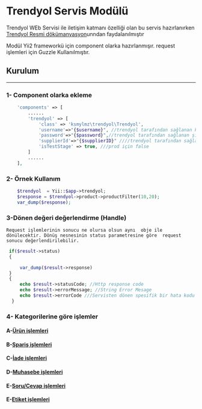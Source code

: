 Trendyol Servis Modülü
======================


Trendyol WEb Servisi ile iletişim katmanı özelliği olan bu 
servis hazırlanırken [Trendyol Resmi dökümanyasyon](https://developers.trendyol.com/tr)unndan faydalanılmıştır

Modül Yii2 frameworkü için component olarka hazırlanmışır. 
request işlemleri için Guzzle Kullanılmıştır. 

## Kurulum 
________


### 1- Component olarka ekleme 
````php
    'components' => [
        ......
        'trendyol' => [
            'class' => 'ksmylmz\trendyol\Trendyol',
            'username'=>"{$username}", //trendyol tarafından sağlanan kullanıcı adı
            'password'=>"{$password}",//trendyol tarafından sağlanan şifre
            'supplierId'=>"{$supplierID}" ////trendyol tarafından sağlanan supplier id 
            'isTestStage' => true, ///prod için false
        ]
        ......
    ],
````


### 2- Örnek Kullanım

````php
    $trendyol  = Yii::$app->trendyol;
    $response = $trendyol->product->productFilter(10,20);
    var_dump($response);
````

### 3-Dönen değeri değerlendirme (Handle)


` Request işlemlerinin sonucu ne olursa olsun aynı 
 obje ile dönülecektir. Dönüş nesnesinin status parametresine göre 
 request sonucu değerlendirilebilir. `
 
```php
 if($result->status)
 {

     var_dump($result->response)
 }
 {
     echo $result->statusCode; //Http response code
     echo $result->errorMessage; //String Error Mesage
     echo $result->errorCode ///Servisten dönen spesifik bir hata kodu varsa
  }
````


### 4- Kategorilerine göre işlemler 

#### A-[Ürün işlemleri](docs/Product.md)
#### B-[Spariş işlemleri](docs/Order.md)
#### C-[İade işlemleri](docs/Return.md)
#### D-[Muhasebe işlemleri](docs/Finance.md)
#### E-[Soru/Cevap işlemleri](docs/Questions.md)
#### E-[Etiket işlemleri](docs/Label.md)

